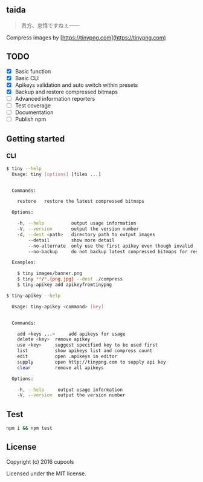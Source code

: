 ## taida

> 贵方、怠惰ですねぇ——

Compress images by [https://tinypng.com](https://tinypng.com)

## TODO

- [x] Basic function
- [x] Basic CLI
- [x] Apikeys validation and auto switch within presets
- [x] Backup and restore compressed bitmaps
- [ ] Advanced information reporters
- [ ] Test coverage
- [ ] Documentation
- [ ] Publish npm

## Getting started
### CLI

```bash
$ tiny --help
  Usage: tiny [options] [files ...]


  Commands:

    restore   restore the latest compressed bitmaps

  Options:

    -h, --help          output usage information
    -V, --version       output the version number
    -d, --dest <path>   directory path to output images
        --detail        show more detail
        --no-alternate  only use the first apikey even though invalid
        --no-backup     do not backup latest compressed bitmaps for restore

  Examples:

    $ tiny images/banner.png
    $ tiny **/*.{png,jpg} --dest ./compress
    $ tiny-apikey add apikeyfromtinypng
```

```bash
$ tiny-apikey --help

  Usage: tiny-apikey <command> [key]


  Commands:

    add <keys ...>     add apikeys for usage
    delete <key>  remove apikey
    use <key>     suggest specified key to be used first
    list          show apikeys list and compress count
    edit          open .apikeys in editor
    supply        open http://tinypng.com to supply api key
    clear         remove all apikeys

  Options:

    -h, --help     output usage information
    -V, --version  output the version number
```

## Test

```bash
npm i && npm test
```

## License
Copyright (c) 2016 cupools

Licensed under the MIT license.
